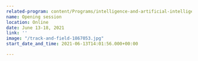 ```yaml
---
related-program: content/Programs/intelligence-and-artificial-intelligence.md
name: Opening session
location: Online
date: June 13-18, 2021
link: ''
image: "/track-and-field-1867053.jpg"
start_date_and_time: 2021-06-13T14:01:56.000+00:00

---
```

